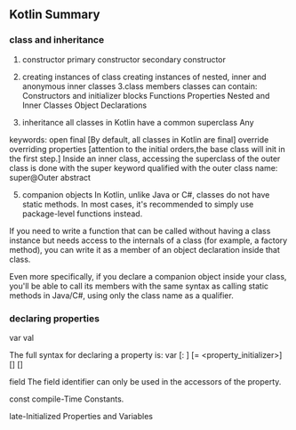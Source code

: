 ## Kotlin Summary
### class and inheritance
1. constructor
  primary constructor
  secondary constructor
2. creating instances of class
  creating instances of nested, inner and anonymous inner classes
3.class members
  classes can contain:
  Constructors and initializer blocks
  Functions
  Properties
  Nested and Inner Classes
  Object Declarations
 
 4. inheritance
 all classes in Kotlin have a common superclass Any
 
 keywords:
 open
 final [By default, all classes in Kotlin are final]
 override
  overriding properties  [attention to the initial orders,the base class will init in the first step.]
  Inside an inner class, accessing the superclass of the outer class is done with the super keyword qualified with the outer class name: super@Outer
 abstract
 
 5. companion objects
  In Kotlin, unlike Java or C#, classes do not have static methods. In most cases, it's recommended to simply use package-level functions instead.

  If you need to write a function that can be called without having a class instance but needs access to the internals of a class (for example, a factory method), you can write it as a member of an object declaration inside that class.

  Even more specifically, if you declare a companion object inside your class, you'll be able to call its members with the same syntax as calling static methods in Java/C#, using only the class name as a qualifier.
  
  ### declaring properties
  var 
  val
  
  The full syntax for declaring a property is:
  var <propertyName>[: <PropertyType>] [= <property_initializer>]
    [<getter>]
    [<setter>]
  
  field
  The field identifier can only be used in the accessors of the property.
  
  const
  compile-Time Constants.
  
  late-Initialized Properties and Variables
  
  
